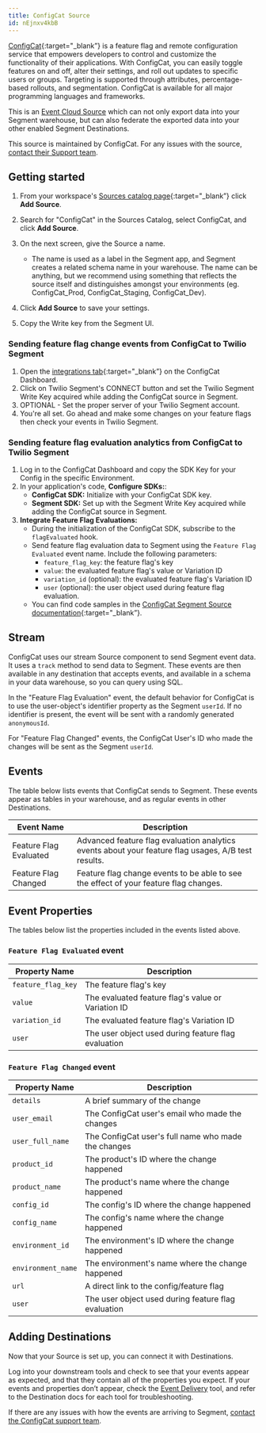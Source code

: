 ```yaml
---
title: ConfigCat Source
id: nEjnxv4kbB
---
```


[ConfigCat](https://configcat.com/?utm_source=segmentio&utm_medium=docs&utm_campaign=partners){:target="_blank”} is a feature flag and remote configuration service that empowers developers to control and customize the functionality of their applications. With ConfigCat, you can easily toggle features on and off, alter their settings, and roll out updates to specific users or groups. Targeting is supported through attributes, percentage-based rollouts, and segmentation. ConfigCat is available for all major programming languages and frameworks.

This is an [Event Cloud Source](/docs/sources/#event-cloud-sources) which can not only export data into your Segment warehouse, but can also federate the exported data into your other enabled Segment Destinations.

This source is maintained by ConfigCat. For any issues with the source, [contact their Support team](mailto:support@configcat.com).

## Getting started

1. From your workspace's [Sources catalog page](https://app.segment.com/goto-my-workspace/sources/catalog){:target="_blank”} click **Add Source**.
2. Search for "ConfigCat" in the Sources Catalog, select ConfigCat, and click **Add Source**.
3. On the next screen, give the Source a name.

   - The name is used as a label in the Segment app, and Segment creates a related schema name in your warehouse. The name can be anything, but we recommend using something that reflects the source itself and distinguishes amongst your environments (eg. ConfigCat_Prod, ConfigCat_Staging, ConfigCat_Dev).

4. Click **Add Source** to save your settings.
5. Copy the Write key from the Segment UI.

### Sending feature flag change events from ConfigCat to Twilio Segment

1. Open the [integrations tab](https://app.configcat.com/product/integrations){:target="_blank”} on the ConfigCat Dashboard.
2. Click on Twilio Segment's CONNECT button and set the Twilio Segment Write Key acquired while adding the ConfigCat source in Segment.
3. OPTIONAL - Set the proper server of your Twilio Segment account.
4. You're all set. Go ahead and make some changes on your feature flags then check your events in Twilio Segment.

### Sending feature flag evaluation analytics from ConfigCat to Twilio Segment

1. Log in to the ConfigCat Dashboard and copy the SDK Key for your Config in the specific Environment.
2. In your application's code, **Configure SDKs:**:
    - **ConfigCat SDK:** Initialize with your ConfigCat SDK key.
    - **Segment SDK:** Set up with the Segment Write Key acquired while adding the ConfigCat source in Segment.
3. **Integrate Feature Flag Evaluations:**
    - During the initialization of the ConfigCat SDK, subscribe to the `flagEvaluated` hook.
    - Send feature flag evaluation data to Segment using the `Feature Flag Evaluated` event name. Include the following parameters:
        - `feature_flag_key`: the feature flag's key
        - `value`: the evaluated feature flag's value or Variation ID
        - `variation_id` (optional): the evaluated feature flag's Variation ID
        - `user` (optional): the user object used during feature flag evaluation.
    - You can find code samples in the [ConfigCat Segment Source documentation](https://configcat.com/docs/integrations/segment/#analytics){:target="_blank”}.

## Stream

ConfigCat uses our stream Source component to send Segment event data. It uses a `track` method to send data to Segment. These events are then available in any destination that accepts events, and available in a schema in your data warehouse, so you can query using SQL.

In the "Feature Flag Evaluation" event, the default behavior for ConfigCat is to use the user-object's identifier property as the Segment `userId`. If no identifier is present, the event will be sent with a randomly generated `anonymousId`.

For "Feature Flag Changed" events, the ConfigCat User's ID who made the changes will be sent as the Segment `userId`.

## Events

The table below lists events that ConfigCat sends to Segment. These events appear as tables in your warehouse, and as regular events in other Destinations.

| Event Name             | Description                                                                                         |
| ---------------------- | --------------------------------------------------------------------------------------------------- |
| Feature Flag Evaluated | Advanced feature flag evaluation analytics events about your feature flag usages, A/B test results. |
| Feature Flag Changed   | Feature flag change events to be able to see the effect of your feature flag changes.               |

## Event Properties

The tables below list the properties included in the events listed above.

### `Feature Flag Evaluated` event

| Property Name    | Description                                                      |
| ---------------- | ---------------------------------------------------------------- |
| `feature_flag_key` | The feature flag's key                                           |
| `value`          | The evaluated feature flag's value or Variation ID               |
| `variation_id`    | The evaluated feature flag's Variation ID                        |
| `user`           | The user object used during feature flag evaluation              |

### `Feature Flag Changed` event

| Property Name   | Description                                                        |
| ----------------- | ---------------------------------------------------------------- |
| `details`         | A brief summary of the change                                    |
| `user_email`       | The ConfigCat user's email who made the changes                  |
| `user_full_name`    | The ConfigCat user's full name who made the changes              |
| `product_id`       | The product's ID where the change happened                       |
| `product_name`     | The product's name where the change happened                     |
| `config_id`        | The config's ID where the change happened                        |
| `config_name`      | The config's name where the change happened                      |
| `environment_id`   | The environment's ID where the change happened                   |
| `environment_name` | The environment's name where the change happened                 |
| `url`             | A direct link to the config/feature flag                         |
| `user`            | The user object used during feature flag evaluation              |

## Adding Destinations

Now that your Source is set up, you can connect it with Destinations.

Log into your downstream tools and check to see that your events appear as expected, and that they contain all of the properties you expect. If your events and properties don’t appear, check the [Event Delivery](/docs/connections/event-delivery/) tool, and refer to the Destination docs for each tool for troubleshooting.

If there are any issues with how the events are arriving to Segment, [contact the ConfigCat support team](mailto:support@configcat.com).
